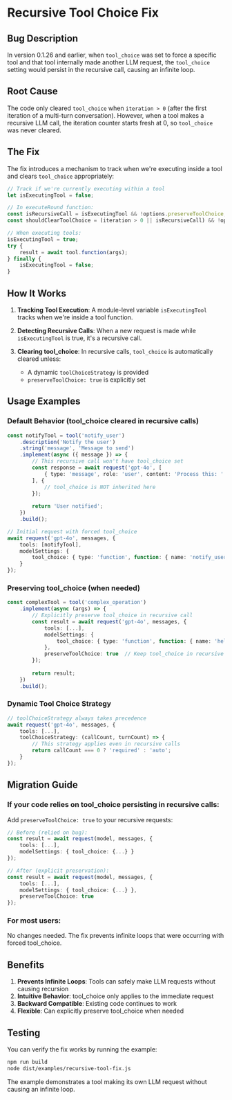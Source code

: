 # Recursive Tool Choice Fix

## Bug Description

In version 0.1.26 and earlier, when `tool_choice` was set to force a specific tool and that tool internally made another LLM request, the `tool_choice` setting would persist in the recursive call, causing an infinite loop.

## Root Cause

The code only cleared `tool_choice` when `iteration > 0` (after the first iteration of a multi-turn conversation). However, when a tool makes a recursive LLM call, the iteration counter starts fresh at 0, so `tool_choice` was never cleared.

## The Fix

The fix introduces a mechanism to track when we're executing inside a tool and clears `tool_choice` appropriately:

```typescript
// Track if we're currently executing within a tool
let isExecutingTool = false;

// In executeRound function:
const isRecursiveCall = isExecutingTool && !options.preserveToolChoice;
const shouldClearToolChoice = (iteration > 0 || isRecursiveCall) && !options.toolChoiceStrategy;

// When executing tools:
isExecutingTool = true;
try {
    result = await tool.function(args);
} finally {
    isExecutingTool = false;
}
```

## How It Works

1. **Tracking Tool Execution**: A module-level variable `isExecutingTool` tracks when we're inside a tool function.

2. **Detecting Recursive Calls**: When a new request is made while `isExecutingTool` is true, it's a recursive call.

3. **Clearing tool_choice**: In recursive calls, `tool_choice` is automatically cleared unless:
   - A dynamic `toolChoiceStrategy` is provided
   - `preserveToolChoice: true` is explicitly set

## Usage Examples

### Default Behavior (tool_choice cleared in recursive calls)

```typescript
const notifyTool = tool('notify_user')
    .description('Notify the user')
    .string('message', 'Message to send')
    .implement(async ({ message }) => {
        // This recursive call won't have tool_choice set
        const response = await request('gpt-4o', [
            { type: 'message', role: 'user', content: 'Process this: ' + message }
        ], {
            // tool_choice is NOT inherited here
        });
        
        return 'User notified';
    })
    .build();

// Initial request with forced tool_choice
await request('gpt-4o', messages, {
    tools: [notifyTool],
    modelSettings: {
        tool_choice: { type: 'function', function: { name: 'notify_user' } }
    }
});
```

### Preserving tool_choice (when needed)

```typescript
const complexTool = tool('complex_operation')
    .implement(async (args) => {
        // Explicitly preserve tool_choice in recursive call
        const result = await request('gpt-4o', messages, {
            tools: [...],
            modelSettings: {
                tool_choice: { type: 'function', function: { name: 'helper_tool' } }
            },
            preserveToolChoice: true  // Keep tool_choice in recursive call
        });
        
        return result;
    })
    .build();
```

### Dynamic Tool Choice Strategy

```typescript
// toolChoiceStrategy always takes precedence
await request('gpt-4o', messages, {
    tools: [...],
    toolChoiceStrategy: (callCount, turnCount) => {
        // This strategy applies even in recursive calls
        return callCount === 0 ? 'required' : 'auto';
    }
});
```

## Migration Guide

### If your code relies on tool_choice persisting in recursive calls:

Add `preserveToolChoice: true` to your recursive requests:

```typescript
// Before (relied on bug):
const result = await request(model, messages, {
    tools: [...],
    modelSettings: { tool_choice: {...} }
});

// After (explicit preservation):
const result = await request(model, messages, {
    tools: [...],
    modelSettings: { tool_choice: {...} },
    preserveToolChoice: true
});
```

### For most users:

No changes needed. The fix prevents infinite loops that were occurring with forced tool_choice.

## Benefits

1. **Prevents Infinite Loops**: Tools can safely make LLM requests without causing recursion
2. **Intuitive Behavior**: tool_choice only applies to the immediate request
3. **Backward Compatible**: Existing code continues to work
4. **Flexible**: Can explicitly preserve tool_choice when needed

## Testing

You can verify the fix works by running the example:

```bash
npm run build
node dist/examples/recursive-tool-fix.js
```

The example demonstrates a tool making its own LLM request without causing an infinite loop.